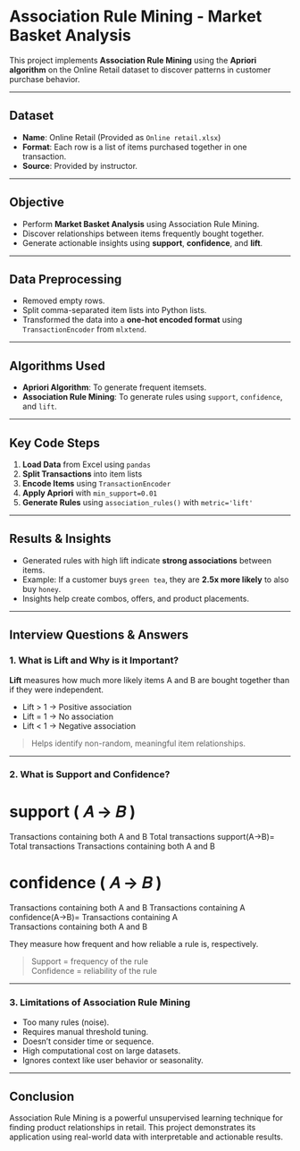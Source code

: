 # Association Rule Mining - Market Basket Analysis

This project implements **Association Rule Mining** using the **Apriori algorithm** on the Online Retail dataset to discover patterns in customer purchase behavior.

---

## Dataset

- **Name**: Online Retail (Provided as `Online retail.xlsx`)
- **Format**: Each row is a list of items purchased together in one transaction.
- **Source**: Provided by instructor.

---

## Objective

- Perform **Market Basket Analysis** using Association Rule Mining.
- Discover relationships between items frequently bought together.
- Generate actionable insights using **support**, **confidence**, and **lift**.

---

## Data Preprocessing

- Removed empty rows.
- Split comma-separated item lists into Python lists.
- Transformed the data into a **one-hot encoded format** using `TransactionEncoder` from `mlxtend`.

---

## Algorithms Used

- **Apriori Algorithm**: To generate frequent itemsets.
- **Association Rule Mining**: To generate rules using `support`, `confidence`, and `lift`.

---

## Key Code Steps

1. **Load Data** from Excel using `pandas`
2. **Split Transactions** into item lists
3. **Encode Items** using `TransactionEncoder`
4. **Apply Apriori** with `min_support=0.01`
5. **Generate Rules** using `association_rules()` with `metric='lift'`

---

## Results & Insights

- Generated rules with high lift indicate **strong associations** between items.
- Example: If a customer buys `green tea`, they are **2.5x more likely** to also buy `honey`.
- Insights help create combos, offers, and product placements.

---

## Interview Questions & Answers

### 1. What is Lift and Why is it Important?

**Lift** measures how much more likely items A and B are bought together than if they were independent.

- Lift > 1 → Positive association  
- Lift = 1 → No association  
- Lift < 1 → Negative association  

> Helps identify non-random, meaningful item relationships.

---

### 2. What is Support and Confidence?

support
(
𝐴
→
𝐵
)
=
Transactions containing both A and B
Total transactions
support(A→B)= 
Total transactions
Transactions containing both A and B

confidence
(
𝐴
→
𝐵
)
=
Transactions containing both A and B
Transactions containing A
confidence(A→B)= 
Transactions containing A
Transactions containing both A and B
​
 
They measure how frequent and how reliable a rule is, respectively.

> Support = frequency of the rule  
> Confidence = reliability of the rule

---

### 3. Limitations of Association Rule Mining

- Too many rules (noise).
- Requires manual threshold tuning.
- Doesn’t consider time or sequence.
- High computational cost on large datasets.
- Ignores context like user behavior or seasonality.

---

## Conclusion

Association Rule Mining is a powerful unsupervised learning technique for finding product relationships in retail. This project demonstrates its application using real-world data with interpretable and actionable results.



